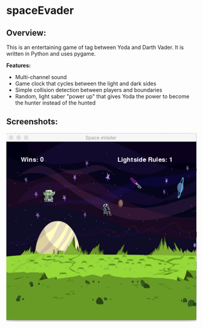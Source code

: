 # spaceEvader


## Overview:
This is an entertaining game of tag between Yoda and Darth Vader.  It is written in Python and uses pygame.


**Features:**
* Multi-channel sound
* Game clock that cycles between the light and dark sides
* Simple collision detection between players and boundaries
* Random, light saber "power up" that gives Yoda the power to become the hunter instead of the hunted

## Screenshots:
![Typical](/images/spaceEvader.png)
